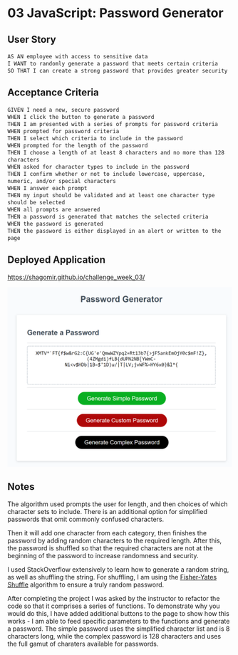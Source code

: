 # 03 JavaScript: Password Generator

## User Story

```
AS AN employee with access to sensitive data
I WANT to randomly generate a password that meets certain criteria
SO THAT I can create a strong password that provides greater security
```

## Acceptance Criteria

```
GIVEN I need a new, secure password
WHEN I click the button to generate a password
THEN I am presented with a series of prompts for password criteria
WHEN prompted for password criteria
THEN I select which criteria to include in the password
WHEN prompted for the length of the password
THEN I choose a length of at least 8 characters and no more than 128 characters
WHEN asked for character types to include in the password
THEN I confirm whether or not to include lowercase, uppercase, numeric, and/or special characters
WHEN I answer each prompt
THEN my input should be validated and at least one character type should be selected
WHEN all prompts are answered
THEN a password is generated that matches the selected criteria
WHEN the password is generated
THEN the password is either displayed in an alert or written to the page
```

## Deployed Application

https://shagomir.github.io/challenge_week_03/

![screenshot of completed project](./password%20generator%20screenshot.PNG)

## Notes

The algorithm used prompts the user for length, and then choices of which character sets to include. There is an additional option for simplified passwords that omit commonly confused characters.

Then it will add one character from each category, then finishes the password by adding random characters to the required length. After this, the password is shuffled so that the required characters are not at the beginning of the password to increase randomness and security.

I used StackOverflow extensively to learn how to generate a random string, as well as shuffling the string. For shuffling, I am using the [Fisher-Yates Shuffle](https://en.wikipedia.org/wiki/Fisher%E2%80%93Yates_shuffle) algorithm to ensure a truly random password.

After completing the project I was asked by the instructor to refactor the code so that it comprises a series of functions. To demonstrate why you would do this, I have added additional buttons to the page to show how this works - I am able to feed specific parameters to the functions and generate a password. The simple password uses the simplified character list and is 8 characters long, while the complex password is 128 characters and uses the full gamut of charaters available for passwords.

